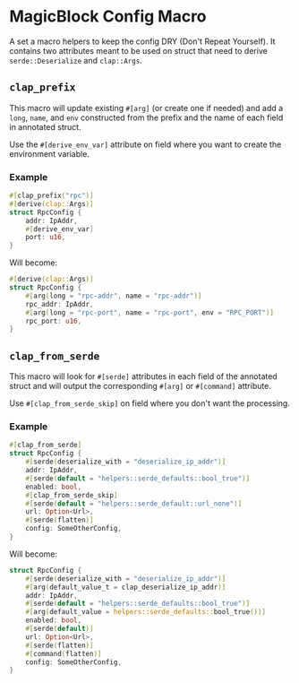 # MagicBlock Config Macro

A set a macro helpers to keep the config DRY (Don't Repeat Yourself). It contains two attributes meant to be used on struct that need to derive `serde::Deserialize` and `clap::Args`.

## `clap_prefix`

This macro will update existing `#[arg]` (or create one if needed) and add a `long`, `name`, and `env` constructed from the prefix and the name of each field in annotated struct.

Use the `#[derive_env_var]` attribute on field where you want to create the environment variable.

### Example

```rust
#[clap_prefix("rpc")]
#[derive(clap::Args)]
struct RpcConfig {
    addr: IpAddr,
    #[derive_env_var]
    port: u16,
}
```

Will become:

```rust
#[derive(clap::Args)]
struct RpcConfig {
    #[arg(long = "rpc-addr", name = "rpc-addr")]
    rpc_addr: IpAddr,
    #[arg(long = "rpc-port", name = "rpc-port", env = "RPC_PORT")]
    rpc_port: u16,
}
```

## `clap_from_serde`

This macro will look for `#[serde]` attributes in each field of the annotated struct and will output the corresponding `#[arg]` or `#[command]` attribute.

Use `#[clap_from_serde_skip]` on field where you don't want the processing.

### Example

```rust
#[clap_from_serde]
struct RpcConfig {
    #[serde(deserialize_with = "deserialize_ip_addr")]
    addr: IpAddr,
    #[serde(default = "helpers::serde_defaults::bool_true")]
    enabled: bool,
    #[clap_from_serde_skip]
    #[serde(default = "helpers::serde_default::url_none")]
    url: Option<Url>,
    #[serde(flatten)]
    config: SomeOtherConfig,
}
```

Will become:

```rust
struct RpcConfig {
    #[serde(deserialize_with = "deserialize_ip_addr")]
    #[arg(default_value_t = clap_deserialize_ip_addr)]
    addr: IpAddr,
    #[serde(default = "helpers::serde_defaults::bool_true")]
    #[arg(default_value = helpers::serde_defaults::bool_true())]
    enabled: bool,
    #[serde(default)]
    url: Option<Url>,
    #[serde(flatten)]
    #[command(flatten)]
    config: SomeOtherConfig,
}
```